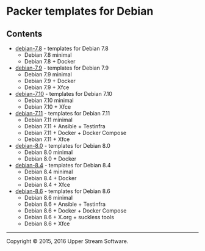 # Packer templates for Debian

## Contents

* [debian-7.8](debian-7.8/README.mdown) - templates for Debian 7.8
	* Debian 7.8 minimal
	* Debian 7.8 + Docker
* [debian-7.9](debian-7.9/README.mdown) - templates for Debian 7.9
	* Debian 7.9 minimal
	* Debian 7.9 + Docker
	* Debian 7.9 + Xfce
* [debian-7.10](debian-7.10/README.mdown) - templates for Debian 7.10
	* Debian 7.10 minimal
	* Debian 7.10 + Xfce
* [debian-7.11](debian-7.11/README.mdown) - templates for Debian 7.11
	* Debian 7.11 minimal
	* Debian 7.11 + Ansible + Testinfra
	* Debian 7.11 + Docker + Docker Compose
	* Debian 7.11 + Xfce
* [debian-8.0](debian-8.0/README.mdown) - templates for Debian 8.0
	* Debian 8.0 minimal
	* Debian 8.0 + Docker
* [debian-8.4](debian-8.4/README.mdown) - templates for Debian 8.4
	* Debian 8.4 minimal
	* Debian 8.4 + Docker
	* Debian 8.4 + Xfce
* [debian-8.6](debian-8.6/README.mdown) - templates for Debian 8.6
	* Debian 8.6 minimal
	* Debian 8.6 + Ansible + Testinfra
	* Debian 8.6 + Docker + Docker Compose
	* Debian 8.6 + X.org + suckless tools
	* Debian 8.6 + Xfce

- - -

Copyright &copy; 2015, 2016 Upper Stream Software.
